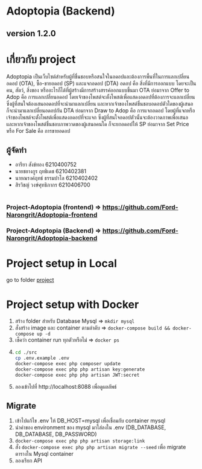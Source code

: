 # Adoptopia (Backend)

## version 1.2.0

# เกี่ยวกับ project

Adoptopia เป็นเว็บไซต์สำหรับผู้ที่ชื่นชอบหรือสนใจในอดอปและต้องการพื้นที่ในการแลกเปลี่ยนอดอป (OTA), ซื้อ-ขายอดอป (SP) และแจกอดอป (DTA)
    อดอป คือ สิ่งที่มีการออกแบบ โดยจะเป็นคน, สัตว์, สิ่งของ หรืออะไรก็ได้ที่ผู้สร้างมีการสร้างสรรค์ออกแบบขึ้นมา
    OTA ย่อมาจาก Offer to Adop คือ การแลกเปลี่ยนอดอป โดยเจ้าของโพสต์จะตั้งโพสต์เพื่อแสดงอดอปที่ต้องการจะแลกเปลี่ยน ซึ่งผู้ที่สนใจต้องเสนออดอปที่จะนำมาแลกเปลี่ยน และหากเจ้าของโพสต์ชื่นชอบอดอปตัวใดของผู้เสนอ ก็จะนำมาแลกเปลี่ยนอดอปกัน
    DTA ย่อมาจาก Draw to Adop คือ การแจกอดอป โดยผู้ที่แจกหรือเจ้าของโพสต์จะตั้งโพสต์เพื่อแสดงอดอปที่จะแจก ซึ่งผู้ที่สนใจอดอปตัวนั้นจะต้องวาดภาพเพื่อเสนอ และหากเจ้าของโพสต์ชื่นชอบภาพวาดของผู้เสนอคนใด ก็จะยกอดอปให้
    SP ย่อมาจาก Set Price หรือ For Sale คือ การขายอดอป

## ผู้จัดทำ

-   อารียา สังข์ทอง 6210400752
-   นายชยางกูร ฤทธิเดช 6210402381
-   นายณรงค์ฤทธ์ ธรรมปาโล 6210402402
-   สิรวิชญ์ วงษ์ศุทธิภากร 6210406700

#

### Project-Adoptopia (frontend) => https://github.com/Ford-Narongrit/Adoptopia-frontend

### Project-Adoptopia (Backend) => https://github.com/Ford-Narongrit/Adoptopia-backend

# Project setup in Local
go to folder [project](https://github.com/Ford-Narongrit/Adoptopia-backend/tree/main/project)

# Project setup with Docker
1. สร้าง folder สำหรับ Database Mysql => `mkdir mysql`
2. สั่งสร้าง image และ container ตามลำดับ => ``docker-compose build && docker-compose up -d``
3. เช็คว่า container run ทุกตัวหรือไม่ => ``docker ps``
4.  ```bash
    cd ./src
    cp .env.example .env
    docker-compose exec php composer update
    docker-compose exec php php artisan key:generate
    docker-compose exec php php artisan JWT:secret
    ```
5. ลองเข้าไปที่ http://localhost:8088 เพื่อดูผลลัพธ์

## Migrate 

1. เข้าไปแก้ไข .env ให้ DB_HOST=mysql เพื่อเชื่อมกับ container mysql
2. นำค่าของ environment ของ mysql มาใส่ลงใน .env (DB_DATABASE, DB_DATABASE, DB_PASSWORD)
3. `docker-compose exec php php artisan storage:link`
4. สั่ง ``docker-compose exec php php artisan migrate --seed`` เพื่อ migrate ตารางใน Mysql container
5. ลองเรียก API 
